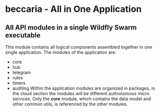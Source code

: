 # beccaria - All in One Application
## All API modules in a single Wildfly Swarm executable
This module contains all logical components assembled together in one single application.
The modules of the application are:
- core
- hub
- telegram
- rules
- timers
- auditing
Within the application modules are organized in packages, in the cloud section the modules will be different authonomous micro services.
Only the **core** module, which contains the data model and other common utils, is referenced by the other modules.
